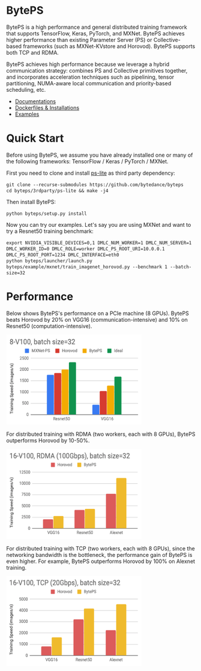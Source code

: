 # BytePS

BytePS is a high performance and general distributed training framework that supports TensorFlow, Keras, PyTorch, and MXNet. 
BytePS achieves higher performance than existing Parameter Server (PS) or Collective-based frameworks (such as MXNet-KVstore and Horovod). BytePS supports both TCP and RDMA. 


BytePS achieves high performance because we leverage a hybrid communication strategy: combines PS and Collective primitives together, and incorporates acceleration techniques such as pipelining, tensor partitioning, NUMA-aware local communication and priority-based scheduling, etc. 

* [Documentations](docs)
* [Dockerfiles & Installations](docker)
* [Examples](example)

# Quick Start

Before using BytePS, we assume you have already installed one or many of the following frameworks: TensorFlow / Keras / PyTorch / MXNet.
 
First you need to clone and install [ps-lite](https://github.com/bytedance/ps-lite) as third party dependency:

```
git clone --recurse-submodules https://github.com/bytedance/byteps
cd byteps/3rdparty/ps-lite && make -j4
```

Then install BytePS:

```
python byteps/setup.py install
```

Now you can try our examples. Let's say you are using MXNet and want to try a Resnet50 training benchmark:

```
export NVIDIA_VISIBLE_DEVICES=0,1 DMLC_NUM_WORKER=1 DMLC_NUM_SERVER=1 DMLC_WORKER_ID=0 DMLC_ROLE=worker DMLC_PS_ROOT_URI=10.0.0.1 DMLC_PS_ROOT_PORT=1234 DMLC_INTERFACE=eth0 
python byteps/launcher/launch.py  byteps/example/mxnet/train_imagenet_horovod.py --benchmark 1 --batch-size=32 
```

# Performance

Below shows BytePS's performance on a PCIe machine (8 GPUs). BytePS beats Horovod by 20% on VGG16 (communication-intensive) and 10% on Resnet50 (computation-intensive). 

<img src="/images/perf_8gpu.png" width="360" height="240">


For distributed training with RDMA (two workers, each with 8 GPUs), BytePS outperforms Horovod by 10-50%.

<img src="/images/perf_16gpu_rdma.png" width="360" height="240">

For distributed training with TCP (two workers, each with 8 GPUs), since the networking bandwidth is the bottleneck, the performance gain of BytePS is even higher. For example, BytePS outperforms Horovod by 100% on Alexnet training.

<img src="/images/perf_16gpu_tcp.png" width="360" height="240">


